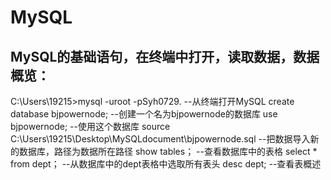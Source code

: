 # MySQL
## MySQL的基础语句，在终端中打开，读取数据，数据概览：
C:\Users\19215>mysql -uroot -pSyh0729.   --从终端打开MySQL
create database bjpowernode;       --创建一个名为bjpowernode的数据库
use bjpowernode;     --使用这个数据库
source C:\Users\19215\Desktop\MySQLdocument\bjpowernode.sql     --把数据导入新的数据库，路径为数据所在路径
show tables；     --查看数据库中的表格
select * from dept；     --从数据库中的dept表格中选取所有表头
desc dept;     --查看表概述
